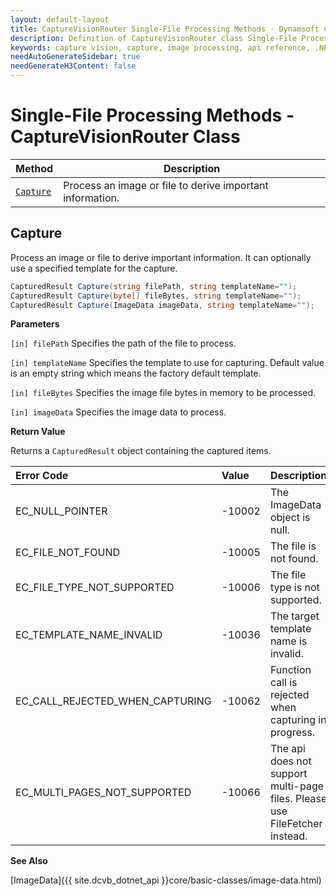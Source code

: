 ```yaml
---
layout: default-layout
title: CaptureVisionRouter Single-File Processing Methods - Dynamsoft Capture Vision Router Module .NET Edition API Reference
description: Definition of CaptureVisionRouter class Single-File Processing Methods in Dynamsoft Capture Vision Router Module .NET Edition.
keywords: capture vision, capture, image processing, api reference, .NET, single-file
needAutoGenerateSidebar: true
needGenerateH3Content: false
---
```


# Single-File Processing Methods - CaptureVisionRouter Class

| Method                | Description                                               |
| --------------------- | --------------------------------------------------------- |
| [`Capture`](#capture) | Process an image or file to derive important information. |

## Capture

Process an image or file to derive important information. It can optionally use a specified template for the capture.

```csharp
CapturedResult Capture(string filePath, string templateName="");
CapturedResult Capture(byte[] fileBytes, string templateName="");
CapturedResult Capture(ImageData imageData, string templateName="");
```

**Parameters**

`[in] filePath` Specifies the path of the file to process.

`[in] templateName` Specifies the template to use for capturing. Default value is an empty string which means the factory default template.

`[in] fileBytes` Specifies the image file bytes in memory to be processed.

`[in] imageData` Specifies the image data to process.

**Return Value**

Returns a `CapturedResult` object containing the captured items.

| Error Code | Value | Description |
| :--------- | :---- | :---------- |
| EC_NULL_POINTER | -10002 | The ImageData object is null. |
| EC_FILE_NOT_FOUND | -10005 | The file is not found. |
| EC_FILE_TYPE_NOT_SUPPORTED | -10006 | The file type is not supported. |
| EC_TEMPLATE_NAME_INVALID | -10036 | The target template name is invalid. |
| EC_CALL_REJECTED_WHEN_CAPTURING  | -10062 | Function call is rejected when capturing in progress. |
| EC_MULTI_PAGES_NOT_SUPPORTED | -10066 | The api does not support multi-page files. Please use FileFetcher instead. |

**See Also**

[ImageData]({{ site.dcvb_dotnet_api }}core/basic-classes/image-data.html)
